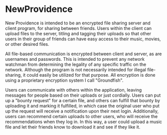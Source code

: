 # NewProvidence
New Providence is intended to be an encrypted file sharing server and client program, for sharing between friends. Users within the client can upload files to the server, titling and tagging their uploads so that other users in their group of friends can have easy access to their music, movies, or other desired files.

All file-based communication is encrypted between client and server, as are usernames and passwords. This is intended to prevent any network watchman from determining the legality of any specific traffic on the network. Although the program is not necessarily intended for illegal file-sharing, it could easily be utilized for that purpose. All encryption is done using a proprietary encryption system I call "Groundfish".

Users can communicate with others within the application, leaving messages for people based on their uploads or just cordially. Users can put up a "bounty request" for a certain file, and others can fulfill that bounty by uploading it and marking it fulfilled, in which case the original user who put up the request will receive a notification upon their next login. Additionally, users can recommend certain uploads to other users, who will receive the recommendations when they log in. In this way, a user could upload a music file and let their friends know to download it and see if they like it.
